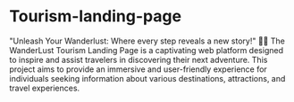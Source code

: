 # Tourism-landing-page
"Unleash Your Wanderlust: Where every step reveals a new story!" 📸✨
The WanderLust Tourism Landing Page is a captivating web platform designed to inspire and assist travelers in discovering their next adventure.
This project aims to provide an immersive and user-friendly experience for individuals seeking information about various destinations, attractions, and travel experiences.
